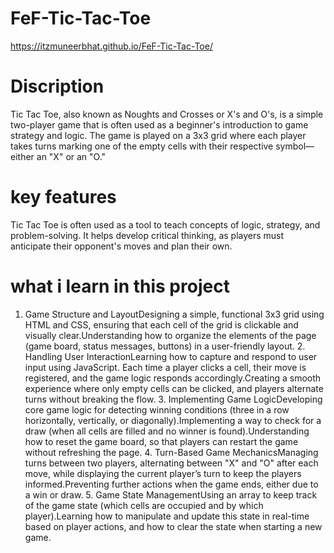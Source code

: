 # FeF-Tic-Tac-Toe
https://itzmuneerbhat.github.io/FeF-Tic-Tac-Toe/

# Discription 


Tic Tac Toe, also known as Noughts and Crosses or X's and O's, is a simple two-player game that is often used as a beginner's introduction to game strategy and logic. The game is played on a 3x3 grid where each player takes turns marking one of the empty cells with their respective symbol—either an "X" or an "O."
# key features 
Tic Tac Toe is often used as a tool to teach concepts of logic, strategy, and problem-solving.
It helps develop critical thinking, as players must anticipate their opponent's moves and plan their own.
# what i learn in this project 
1. Game Structure and LayoutDesigning a simple, functional 3x3 grid using HTML and CSS, ensuring that each cell of the grid is clickable and visually clear.Understanding how to organize the elements of the page (game board, status messages, buttons) in a user-friendly layout.
   2. Handling User InteractionLearning how to capture and respond to user input using JavaScript. Each time a player clicks a cell, their move is registered, and the game logic responds accordingly.Creating a smooth experience where only empty cells can be clicked, and players alternate turns without breaking the flow.
      3. Implementing Game LogicDeveloping core game logic for detecting winning conditions (three in a row horizontally, vertically, or diagonally).Implementing a way to check for a draw (when all cells are filled and no winner is found).Understanding how to reset the game board, so that players can restart the game without refreshing the page.
         4. Turn-Based Game MechanicsManaging turns between two players, alternating between "X" and "O" after each move, while displaying the current player’s turn to keep the players informed.Preventing further actions when the game ends, either due to a win or draw.
            5. Game State ManagementUsing an array to keep track of the game state (which cells are occupied and by which player).Learning how to manipulate and update this state in real-time based on player actions, and how to clear the state when starting a new game.
